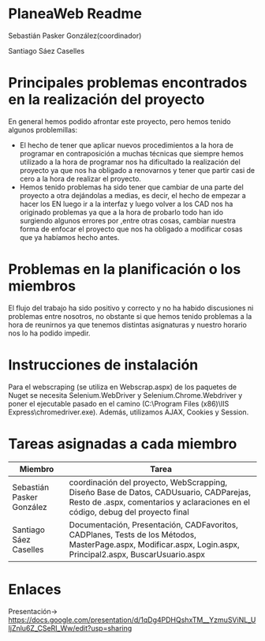 # PlaneaWeb Readme
Sebastián Pasker González(coordinador)

Santiago Sáez Caselles

# Principales problemas encontrados en la realización del proyecto
En general hemos podido afrontar este proyecto, pero hemos tenido algunos problemillas:
- El hecho de tener que aplicar nuevos procedimientos a la hora de programar en contraposición a muchas técnicas que siempre hemos         utilizado a la hora de programar nos ha dificultado la realización del proyecto ya que nos ha obligado a renovarnos y tener que partir   casi de cero a la hora de realizar el proyecto.
- Hemos tenido problemas ha sido tener que cambiar de una parte del proyecto a otra dejándolas a medias, es decir, el hecho de empezar a   hacer los EN luego ir a la interfaz y luego volver a los CAD nos ha originado problemas ya que a la hora de probarlo todo han ido       surgiendo algunos errores por ,entre otras cosas, cambiar nuestra forma de enfocar el proyecto que nos ha obligado a modificar cosas     que ya habíamos hecho antes.

# Problemas en la planificación o los miembros
El flujo del trabajo ha sido positivo y correcto y no ha habido discusiones ni problemas entre nosotros, no obstante si que hemos tenido problemas a la hora de reunirnos ya que tenemos distintas asignaturas y nuestro horario nos lo ha podido impedir.

# Instrucciones de instalación

Para el webscraping (se utiliza en Webscrap.aspx) de los paquetes de Nuget se necesita Selenium.WebDriver y Selenium.Chrome.Webdriver y poner el ejecutable 
pasado en el camino (C:\Program Files (x86)\IIS Express\chromedriver.exe). Además, utilizamos AJAX, Cookies y Session.

# Tareas asignadas a cada miembro
| Miembro | Tarea |
| -- | -- |
| Sebastián Pasker González | coordinación del proyecto, WebScrapping, Diseño Base de Datos, CADUsuario, CADParejas, Resto de .aspx, comentarios y aclaraciones en el código, debug del proyecto final |
| Santiago Sáez Caselles | Documentación, Presentación, CADFavoritos, CADPlanes, Tests de los Métodos, MasterPage.aspx, Modificar.aspx, Login.aspx, Principal2.aspx, BuscarUsuario.aspx |

# Enlaces
Presentación-> https://docs.google.com/presentation/d/1qDg4PDHQshxTM__YzmuSViNL_UIjZnlu6Z_CSeRI_Ww/edit?usp=sharing

